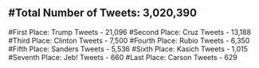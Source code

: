 #Total Number of Tweets: 3,020,390 
---
#First Place: Trump Tweets - 21,096
#Second Place: Cruz Tweets - 13,188
#Third Place: Clinton Tweets - 7,500
#Fourth Place: Rubio Tweets - 6,350
#Fifth Place: Sanders Tweets - 5,536
#Sixth Place: Kasich Tweets - 1,015
#Seventh Place: Jeb! Tweets - 660
#Last Place: Carson Tweets - 629
